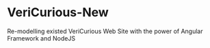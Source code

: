 # VeriCurious-New

Re-modelling existed VeriCurious Web Site with the power of Angular Framework and NodeJS
